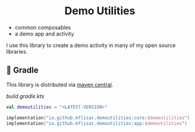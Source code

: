 <h1 align="center">Demo Utilities</h1>

* common composables
* a demo app and activity

I use this library to create a demo activity in many of my open source libraries.

## :elephant: Gradle

This library is distributed via [maven central](https://central.sonatype.com/).

*build.gradle.kts*

```kts
val demoutilities = "<LATEST-VERSION>"

implementation("io.github.mflisar.demoutilities:core:$demoutilities")
implementation("io.github.mflisar.demoutilities:app:$demoutilities")
```